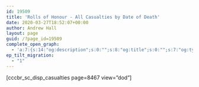 ```yaml
---
id: 19509
title: 'Rolls of Honour - All Casualties by Date of Death'
date: 2020-03-27T18:52:07+00:00
author: Andrew Hall
layout: page
guid: /?page_id=19509
complete_open_graph:
  - 'a:7:{s:14:"og:description";s:0:"";s:8:"og:title";s:0:"";s:7:"og:type";s:0:"";s:12:"twitter:card";s:7:"summary";s:15:"twitter:creator";s:0:"";s:19:"twitter:description";s:0:"";s:8:"og:image";s:0:"";}'
ep_tilt_migration:
  - "1"
---
```

[cccbr\_sc\_disp_casualties page=8467 view=&#8221;dod&#8221;]
